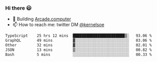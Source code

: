 ### Hi there 😃

- 🔨 Building [Arcade.computer](https://arcade.computer)
- 📫 How to reach me: twitter DM [@kernelsoe](https://twitter.com/kernelsoe)

<!--START_SECTION:waka-->

```txt
TypeScript    25 hrs 12 mins  ███████████████████████▒░   93.06 %
GraphQL       49 mins         ▓░░░░░░░░░░░░░░░░░░░░░░░░   03.06 %
Other         32 mins         ▓░░░░░░░░░░░░░░░░░░░░░░░░   02.01 %
JSON          13 mins         ▒░░░░░░░░░░░░░░░░░░░░░░░░   00.82 %
Bash          5 mins          ░░░░░░░░░░░░░░░░░░░░░░░░░   00.33 %
```

<!--END_SECTION:waka-->
